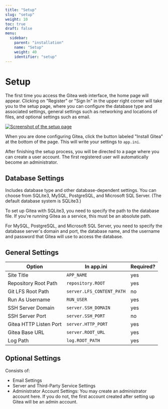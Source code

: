 ```yaml
---
title: "Setup"
slug: "setup"
weight: 10
toc: true
draft: false
menu:
  sidebar:
    parent: "installation"
    name: "Setup"
    weight: 40
    identifier: "setup"
---
```


# Setup

The first time you access the Gitea web interface, the home page will appear. 
Clicking on "Register" or "Sign In" in the upper right corner will take you to 
the setup page, where you can configure the database type and associated 
settings, general settings such as networking and locations of files, and 
optional settings such as email.

[![Screenshot of the setup page](/images/gitea-setup-page-1.png)](/images/gitea-setup-page-1.png)

When you are done configuring Gitea, click the button labeled "Install Gitea" at
the bottom of the page. This will write your settings to `app.ini`.

After finishing the setup process, you will be directed to a page where you can 
create a user account. The first registered user will automatically become an 
administrator.


## Database Settings

Includes database type and other database-dependent settings. You can choose 
from SQLite3, MySQL, PostgreSQL, and Microsoft SQL Server. (The default database 
system is SQLite3.)

To set up Gitea with SQLite3, you need to specify the path to the database 
file. If you're running Gitea as a service, this must be an absolute path.

For MySQL, PostgreSQL, and Microsoft SQL Server, you need to specify the 
database server's domain and port, the database name, and the username and 
password that Gitea will use to access the database.

## General Settings

| Option                 | In app.ini                  | Required? |
| ---------------------- | --------------------------- | --------- |
| Site Title             | `APP_NAME`                  | yes       |
| Repository Root Path   | `repository.ROOT`           | yes       |
| Git LFS Root Path      | `server.LFS_CONTENT_PATH`   | no        |
| Run As Username        | `RUN_USER`                  | yes       |
| SSH Server Domain      | `server.SSH_DOMAIN`         | yes       |
| SSH Server Port        | `server.SSH_PORT`           | no        |
| Gitea HTTP Listen Port | `server.HTTP_PORT`          | yes       |
| Gitea Base URL         | `server.ROOT_URL`           | yes       |
| Log Path               | `log.ROOT_PATH`             | yes       |

## Optional Settings

Consists of:

- Email Settings
- Server and Third-Party Service Settings
- Administrator Account Settings: You may create an administrator account here.
  If you do not, the first account created after setting up Gitea will 
  be an admin account.

